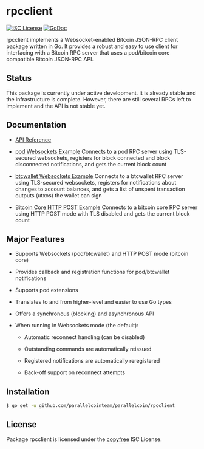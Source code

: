 # rpcclient

[![ISC License](http://img.shields.io/badge/license-ISC-blue.svg)](http://copyfree.org)
[![GoDoc](https://img.shields.io/badge/godoc-reference-blue.svg)](http://godoc.org/github.com/parallelcointeam/parallelcoin/rpcclient)

rpcclient implements a Websocket-enabled Bitcoin JSON-RPC client package written in [Go](http://golang.org/). It provides a robust and easy to use client for interfacing with a Bitcoin RPC server that uses a pod/bitcoin core compatible Bitcoin JSON-RPC API.

## Status

This package is currently under active development. It is already stable and the infrastructure is complete. However, there are still several RPCs left to implement and the API is not stable yet.

## Documentation

- [API Reference](http://godoc.org/github.com/parallelcointeam/parallelcoin/rpcclient)

- [pod Websockets Example](https://github.com/parallelcointeam/parallelcoin/tree/master/rpcclient/examples/podwebsockets)
  Connects to a pod RPC server using TLS-secured websockets, registers for block connected and block disconnected notifications, and gets the current block count

- [btcwallet Websockets Example](https://github.com/parallelcointeam/parallelcoin/tree/master/rpcclient/examples/btcwalletwebsockets)
  Connects to a btcwallet RPC server using TLS-secured websockets, registers for notifications about changes to account balances, and gets a list of unspent transaction outputs (utxos) the wallet can sign

- [Bitcoin Core HTTP POST Example](https://github.com/parallelcointeam/parallelcoin/tree/master/rpcclient/examples/bitcoincorehttp)
  Connects to a bitcoin core RPC server using HTTP POST mode with TLS disabled and gets the current block count

## Major Features

- Supports Websockets (pod/btcwallet) and HTTP POST mode (bitcoin core)

- Provides callback and registration functions for pod/btcwallet notifications

- Supports pod extensions

- Translates to and from higher-level and easier to use Go types

- Offers a synchronous (blocking) and asynchronous API

- When running in Websockets mode (the default):

  - Automatic reconnect handling (can be disabled)

  - Outstanding commands are automatically reissued

  - Registered notifications are automatically reregistered

  - Back-off support on reconnect attempts

## Installation

```bash
$ go get -u github.com/parallelcointeam/parallelcoin/rpcclient
```

## License

Package rpcclient is licensed under the [copyfree](http://copyfree.org) ISC License.
